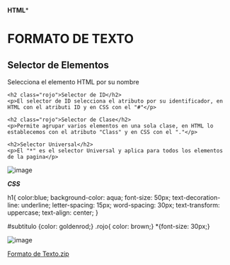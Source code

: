 ******HTML*******
<!DOCTYPE html>
<html lang="en">
<head>
    <meta charset="UTF-8">
    <meta http-equiv="X-UA-Compatible" content="IE=edge">
    <meta name="viewport" content="width=device-width, initial-scale=1.0">
    <title>Document</title>
    <link rel="stylesheet" href="css/estilos.css">
</head>
<body>
    <h1>FORMATO DE TEXTO</h1>
    <h2 id = subtitulo class="rojo"> Selector de Elementos </h2>
    <p>Selecciona el elemento HTML por su nombre</p>

    <h2 class="rojo">Selector de ID</h2>
    <p>El selector de ID selecciona el atributo por su identificador, en HTML con el atributi ID y en CSS con el "#"</p>

    <h2 class="rojo">Selector de Clase</h2>
    <p>Permite agrupar varios elementos en una sola clase, en HTML lo establecemos con el atributo "Class" y en CSS con el "."</p>

    <h2>Selector Universal</h2>
    <p>El "*" es el selector Universal y aplica para todos los elementos de la pagina</p>
</body>
</html>

![image](https://user-images.githubusercontent.com/61428623/204113840-bd721a42-e6a0-4704-b576-018d33daa603.png)

*****CSS*****

h1{
    color:blue;
    background-color: aqua;
    font-size: 50px;
    text-decoration-line: underline;
    letter-spacing: 15px;
    word-spacing: 30px;
    text-transform: uppercase;
    text-align: center;
}

#subtitulo {color: goldenrod;}
.rojo{ color: brown;}
*{font-size: 30px;}

![image](https://user-images.githubusercontent.com/61428623/204113843-ee038012-400d-4c63-843f-fd736e223e9a.png)



[Formato de Texto.zip](https://github.com/Armando573/Diseno_Web/files/10097267/Formato.de.Texto.zip)

